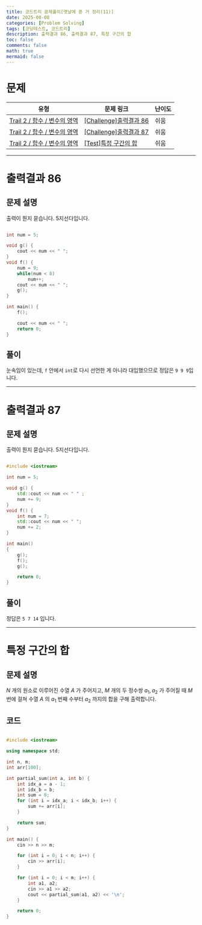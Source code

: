 ```yaml
---
title: 코드트리 문제풀이[옛날에 푼 거 정리(11)]
date: 2025-08-08
categories: [Problem Solving]
tags: [코딩테스트, 코드트리]
description: 출력결과 86, 출력결과 87, 특정 구간의 합
toc: false
comments: false
math: true
mermaid: false
---
```


# 문제

| 유형 | 문제 링크 | 난이도 |
| --- | --- | --- |
| [Trail 2 / 함수 / 변수의 영역](https://www.codetree.ai/trail-info/novice-mid/) | [[Challenge]출력결과 86](https://www.codetree.ai/trails/complete/curated-cards/challenge-reading-86/) | 쉬움 |
| [Trail 2 / 함수 / 변수의 영역](https://www.codetree.ai/trail-info/novice-mid/) | [[Challenge]출력결과 87](https://www.codetree.ai/trails/complete/curated-cards/challenge-reading-87/) | 쉬움 |
| [Trail 2 / 함수 / 변수의 영역](https://www.codetree.ai/trail-info/novice-mid/) | [[Test]특정 구간의 합](https://www.codetree.ai/trails/complete/curated-cards/test-sum-of-specific-intervals/) | 쉬움 |

---------------------------------------

# 출력결과 86

## 문제 설명

출력이 뭔지 묻습니다. 5지선다입니다.

```cpp

int num = 5;

void g() {
    cout << num << " ";
}
void f() {  
    num = 9;
    while(num < 8)
        num++;
    cout << num << " ";
    g();
}

int main() {
    f();

    cout << num << " ";
    return 0;
}

```

## 풀이

눈속임이 있는데, `f` 안에서 `int`로 다시 선언한 게 아니라 대입했으므로 정답은 `9 9 9`입니다.

---------------------------------------

# 출력결과 87

## 문제 설명

출력이 뭔지 묻습니다. 5지선다입니다.

```cpp

#include <iostream>

int num = 5;

void g() {
    std::cout << num << " " ;
    num += 9;
}
void f() {  
    int num = 7;
    std::cout << num << " ";
    num += 2;
}

int main()
{
    g();
    f();
    g();

    return 0;
}

```

## 풀이

정답은 `5 7 14` 입니다.

---------------------------------------

# 특정 구간의 합

## 문제 설명

$N$ 개의 원소로 이루어진 수열 $A$ 가 주어지고, $M$ 개의 두 정수쌍 $a_1, a_2$ 가 주어질 때 $M$ 번에 걸쳐 수열 $A$ 의 $a_1$ 번째 수부터 $a_2$ 까지의 합을 구해 출력합니다.

## 코드

```cpp

#include <iostream>

using namespace std;

int n, m;
int arr[100];

int partial_sum(int a, int b) {
    int idx_a = a - 1;
    int idx_b = b;
    int sum = 0;
    for (int i = idx_a; i < idx_b; i++) {
        sum += arr[i];
    }

    return sum;
}

int main() {
    cin >> n >> m;

    for (int i = 0; i < n; i++) {
        cin >> arr[i];
    }

    for (int i = 0; i < m; i++) {
        int a1, a2;
        cin >> a1 >> a2;
        cout << partial_sum(a1, a2) << '\n';
    }

    return 0;
}

```